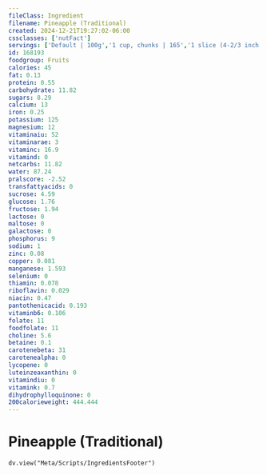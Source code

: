 ```yaml
---
fileClass: Ingredient
filename: Pineapple (Traditional)
created: 2024-12-21T19:27:02-06:00
cssclasses: ['nutFact']
servings: ['Default | 100g','1 cup, chunks | 165','1 slice (4-2/3 inch dia x 3/4 inch thick) | 175','1 fruit | 1002','1 nlea serving | 112']
id: 168193
foodgroup: Fruits
calories: 45
fat: 0.13
protein: 0.55
carbohydrate: 11.82
sugars: 8.29
calcium: 13
iron: 0.25
potassium: 125
magnesium: 12
vitaminaiu: 52
vitaminarae: 3
vitaminc: 16.9
vitamind: 0
netcarbs: 11.82
water: 87.24
pralscore: -2.52
transfattyacids: 0
sucrose: 4.59
glucose: 1.76
fructose: 1.94
lactose: 0
maltose: 0
galactose: 0
phosphorus: 9
sodium: 1
zinc: 0.08
copper: 0.081
manganese: 1.593
selenium: 0
thiamin: 0.078
riboflavin: 0.029
niacin: 0.47
pantothenicacid: 0.193
vitaminb6: 0.106
folate: 11
foodfolate: 11
choline: 5.6
betaine: 0.1
carotenebeta: 31
carotenealpha: 0
lycopene: 0
luteinzeaxanthin: 0
vitamindiu: 0
vitamink: 0.7
dihydrophylloquinone: 0
200calorieweight: 444.444
---
```


# Pineapple (Traditional)

```dataviewjs
dv.view("Meta/Scripts/IngredientsFooter")
```
